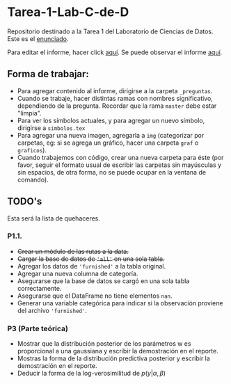 # Tarea-1-Lab-C-de-D

Repositorio destinado a la Tarea 1 del Laboratorio de Ciencias de Datos. Este es el [enunciado](./tarea1.pdf).

Para editar el informe, hacer click [aquí](https://www.overleaf.com/6431364931fbzjxsjtfymh). Se puede observar el informe [aquí](./Tarea_1_Lab_C_de_D.pdf).

## Forma de trabajar:

* Para agregar contenido al informe, dirigirse a la carpeta `_preguntas`.
* Cuando se trabaje, hacer distintas ramas con nombres significativo, dependiendo de la pregunta. Recordar que la rama `master` debe estar "limpia".
* Para ver los símbolos actuales, y para agregar un nuevo símbolo, dirigirse a `simbolos.tex`
* Para agregar una nueva imagen, agregarla a `img` (categorizar por carpetas, eg: si se agrega un gráfico, hacer una carpeta `graf` o `graficos`).
* Cuando trabajemos con código, crear una nueva carpeta para éste (por favor, seguir el formato usual de escribir las carpetas sin mayúsculas y sin espacios, de otra forma, no se puede ocupar en la ventana de comando).
 
## TODO's

Esta será la lista de quehaceres.

### P1.1.

* ~~Crear un módulo de las rutas a la data.~~
* ~~Cargar la base de datos de `'all'` en una sola tabla.~~ 
* Agregar los datos de `'furnished'` a la tabla original.
* Agregar una nueva columna de categoría.
* Asegurarse que la base de datos se cargó en una sola tabla correctamente. 
* Asegurarse que el DataFrame no tiene elementos `nan`.
* Generar una variable categórica para indicar si la observación proviene del archivo `'furnished'`.

### P3 (Parte teórica)

* Mostrar que la distribución posterior de los parámetros w es proporcional a una gaussiana y escribir la demostración en el reporte. 
* Mostras la forma de la distribución predictiva posterior y escribir la demostración en el reporte.
* Deducir la forma de la log-verosimilitud de $p(y|\alpha,\beta)$
